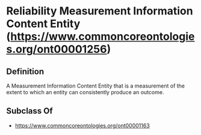 # Reliability Measurement Information Content Entity (https://www.commoncoreontologies.org/ont00001256)

## Definition
A Measurement Information Content Entity that is a measurement of the extent to which an entity can consistently produce an outcome.

## Subclass Of
- https://www.commoncoreontologies.org/ont00001163

